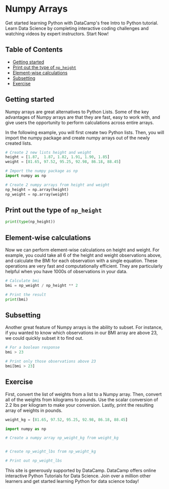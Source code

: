 # Numpy Arrays

Get started learning Python with DataCamp's free Intro to Python tutorial.
Learn Data Science by completing interactive coding challenges and watching videos by expert instructors.
Start Now!

## Table of Contents

<!-- START doctoc generated TOC please keep comment here to allow auto update -->
<!-- DON'T EDIT THIS SECTION, INSTEAD RE-RUN doctoc TO UPDATE -->

- [Getting started](#getting-started)
- [Print out the type of `np_height`](#print-out-the-type-of-np_height)
- [Element-wise calculations](#element-wise-calculations)
- [Subsetting](#subsetting)
- [Exercise](#exercise)

<!-- END doctoc generated TOC please keep comment here to allow auto update -->

## Getting started

Numpy arrays are great alternatives to Python Lists.
Some of the key advantages of Numpy arrays are that they are fast,
easy to work with, and give users the opportunity to perform calculations across entire arrays.

In the following example, you will first create two Python lists.
Then, you will import the numpy package and create numpy arrays out of the newly created lists.

```python
# Create 2 new lists height and weight
height = [1.87,  1.87, 1.82, 1.91, 1.90, 1.85]
weight = [81.65, 97.52, 95.25, 92.98, 86.18, 88.45]

# Import the numpy package as np
import numpy as np

# Create 2 numpy arrays from height and weight
np_height = np.array(height)
np_weight = np.array(weight)
```

## Print out the type of `np_height`

```python
print(type(np_height))
```

## Element-wise calculations

Now we can perform element-wise calculations on height and weight.
For example, you could take all 6 of the height and weight observations above,
and calculate the BMI for each observation with a single equation.
These operations are very fast and computationally efficient.
They are particularly helpful when you have 1000s of observations in your data.

```python
# Calculate bmi
bmi = np_weight / np_height ** 2

# Print the result
print(bmi)
```

## Subsetting

Another great feature of Numpy arrays is the ability to subset.
For instance, if you wanted to know which observations in our BMI array are above 23,
we could quickly subset it to find out.

```python
# For a boolean response
bmi > 23

# Print only those observations above 23
bmi[bmi > 23]
```

## Exercise

First, convert the list of weights from a list to a Numpy array.
Then, convert all of the weights from kilograms to pounds.
Use the scalar conversion of 2.2 lbs per kilogram to make your conversion.
Lastly, print the resulting array of weights in pounds.

```python
weight_kg = [81.65, 97.52, 95.25, 92.98, 86.18, 88.45]

import numpy as np

# Create a numpy array np_weight_kg from weight_kg


# Create np_weight_lbs from np_weight_kg

# Print out np_weight_lbs
```

This site is generously supported by DataCamp.
DataCamp offers online interactive Python Tutorials for Data Science.
Join over a million other learners and get started learning Python for data science today!
